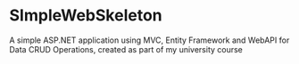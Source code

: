 # SImpleWebSkeleton
A simple ASP.NET application using MVC, Entity Framework and WebAPI for Data CRUD Operations, created as part of my university course 
